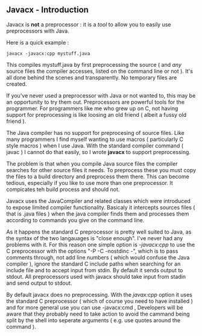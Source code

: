 <!--
$Id: intro.md,v 1.1 2014/12/18 10:27:30 sjg Exp $
-->

Javacx - Introduction
---------------------

Javacx is **not** a preprocessor : it is a *tool* to allow you to easily use preprocessors with Java.

Here is a quick example :

~~~~ {.shell}
javacx -javacx:cpp mystuff.java
~~~~

This compiles mystuff.java by first preprocessing the source ( and *any* source files the compiler accesses, listed on the command line or not ). It's all done behind the scenes and transparently. No temporary files are created.

If you've never used a preprocessor with Java or not wanted to, this may be an opportunity to try them out. Preprocessors are powerful tools for the programmer. For programmers like me who grew up on C, not having support for preprocessing is like loosing an old friend ( albeit a fussy old friend ).

The Java compiler has no support for preprocesing of source files. Like many programmers I find myself wanting to use macros ( particularly C style macros ) when I use Java. With the standard compiler command ( javac ) I cannot do that easily, so I wrote **javacx** to support preprocessing.

The problem is that when you compile Java source files the compiler searches for other source files it needs. To preprocess these you must copy the files to a build directory and preprocess them there. This can become tedious, especially if you like to use more than one preprocessor. It compicates teh build process and should not.

Javacx uses the JavaCompiler and related classes which were introduced to expose limited compiler functionality. Basicaly it intercepts sources files ( that is .java files ) when the java compiler finds them and processes them according to commands you give on the command line.

As it happens the standard C preprocessor is pretty well suited to Java, as the syntax of the two langauages is "close enough". I've never had any problems with it. For this reason one simple option is *-javacx:cpp* to use the C preprocessor with the options "-P -C -nostdinc -", which is to pass comments through, not add line numbers ( which would confuse the Java compiler ), ignore the standard C include paths when searching for an include file and to accept input from stdin. By default it sends output to stdout. All preprocessors used with javacx should take input from stadin and send output to stdout.

By default javacx does no preprocessing. With the *javax:cpp* option it uses the standard C preprocessor ( which of course you need to have installed ) and for more general use you can use -javacx:cmd <command>, Developers will be aware that they probably need to take action to avoid the cammand being split by the shell into seperate arguments ( e.g. use quotes around the command ).
